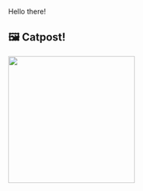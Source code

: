 Hello there!



## 🖼️ Catpost!

<sub>
    <img src="https://cdn2.thecatapi.com/images/adb.jpg" height="256">
</sub>

